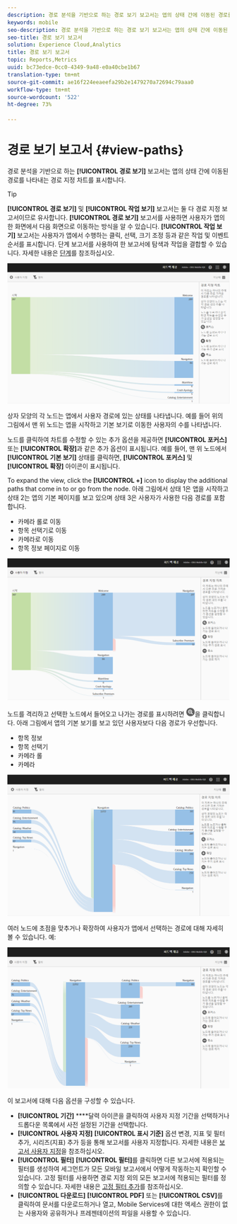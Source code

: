 ```yaml
---
description: 경로 분석을 기반으로 하는 경로 보기 보고서는 앱의 상태 간에 이동된 경로를 나타내는 경로 지정 차트를 표시합니다.
keywords: mobile
seo-description: 경로 분석을 기반으로 하는 경로 보기 보고서는 앱의 상태 간에 이동된 경로를 나타내는 경로 지정 차트를 표시합니다.
seo-title: 경로 보기 보고서
solution: Experience Cloud,Analytics
title: 경로 보기 보고서
topic: Reports,Metrics
uuid: bc73edce-0cc0-4349-9a48-e0a40cbe1b67
translation-type: tm+mt
source-git-commit: ae16f224eeaeefa29b2e1479270a72694c79aaa0
workflow-type: tm+mt
source-wordcount: '522'
ht-degree: 73%

---
```



# 경로 보기 보고서 {#view-paths}

경로 분석을 기반으로 하는 **[!UICONTROL 경로 보기]** 보고서는 앱의 상태 간에 이동된 경로를 나타내는 경로 지정 차트를 표시합니다.

>[!TIP]
>
>**[!UICONTROL 경로 보기]** 및 **[!UICONTROL 작업 보기]** 보고서는 둘 다 경로 지정 보고서이므로 유사합니다. **[!UICONTROL 경로 보기]** 보고서를 사용하면 사용자가 앱의 한 화면에서 다음 화면으로 이동하는 방식을 알 수 있습니다. **[!UICONTROL 작업 보기]** 보고서는 사용자가 앱에서 수행하는 클릭, 선택, 크기 조정 등과 같은 작업 및 이벤트 순서를 표시합니다. 단계 보고서를 사용하여 한 보고서에 탐색과 작업을 결합할 수 있습니다. 자세한 내용은 [단계](/help/using/usage/reports-funnel.md)를 참조하십시오.

![경로 보기](assets/view_paths.png)

상자 모양의 각 노드는 앱에서 사용자 경로에 있는 상태를 나타냅니다. 예를 들어 위의 그림에서 맨 위 노드는 앱을 시작하고 기본 보기로 이동한 사용자의 수를 나타냅니다.

노드를 클릭하여 차트를 수정할 수 있는 추가 옵션을 제공하면 **[!UICONTROL 포커스]** 또는 **[!UICONTROL 확장]**&#x200B;과 같은 추가 옵션이 표시됩니다. 예를 들어, 맨 위 노드에서 **[!UICONTROL 기본 보기]** 상태를 클릭하면, **[!UICONTROL 포커스]** 및 **[!UICONTROL 확장]** 아이콘이 표시됩니다.

To expand the view, click the **[!UICONTROL +]** icon to display the additional paths that come in to or go from the node. 아래 그림에서 상태 1은 앱을 시작하고 상태 2는 앱의 기본 페이지를 보고 있으며 상태 3은 사용자가 사용한 다음 경로를 포함합니다.

* 카메라 롤로 이동
* 항목 선택기로 이동
* 카메라로 이동
* 항목 정보 페이지로 이동

![](assets/view_paths_expand.png)

노드를 격리하고 선택한 노드에서 들어오고 나가는 경로를 표시하려면 ![포커스 아이콘](assets/icon_focus.png)을 클릭합니다. 아래 그림에서 앱의 기본 보기를 보고 있던 사용자보다 다음 경로가 우선합니다.

* 항목 정보
* 항목 선택기
* 카메라 롤
* 카메라

![경로 보기 포커스](assets/view_paths_focus.png)

여러 노드에 초점을 맞추거나 확장하여 사용자가 앱에서 선택하는 경로에 대해 자세히 볼 수 있습니다. 예:

![다중 경로 보기](assets/view_paths_mult.png)

이 보고서에 대해 다음 옵션을 구성할 수 있습니다.

* **[!UICONTROL 기간]**
****&#x200B;달력 아이콘을 클릭하여 사용자 지정 기간을 선택하거나 드롭다운 목록에서 사전 설정된 기간을 선택합니다.
* **[!UICONTROL 사용자 지정]**
**[!UICONTROL 표시 기준]** 옵션 변경, 지표 및 필터 추가, 시리즈(지표) 추가 등을 통해 보고서를 사용자 지정합니다. 자세한 내용은 [보고서 사용자 지정](/help/using/usage/reports-customize/reports-customize.md)을 참조하십시오.
* **[!UICONTROL 필터]**
**[!UICONTROL 필터]**&#x200B;를 클릭하면 다른 보고서에 적용되는 필터를 생성하여 세그먼트가 모든 모바일 보고서에서 어떻게 작동하는지 확인할 수 있습니다. 고정 필터를 사용하면 경로 지정 외의 모든 보고서에 적용되는 필터를 정의할 수 있습니다. 자세한 내용은 [고정 필터 추가](/help/using/usage/reports-customize/t-sticky-filter.md)를 참조하십시오.
* **[!UICONTROL 다운로드]**
**[!UICONTROL PDF]** 또는 **[!UICONTROL CSV]**&#x200B;를 클릭하여 문서를 다운로드하거나 열고, Mobile Services에 대한 액세스 권한이 없는 사용자와 공유하거나 프레젠테이션의 파일을 사용할 수 있습니다.